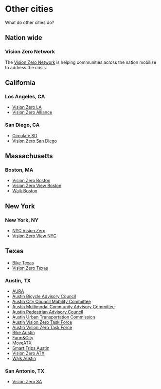 # Other cities

What do other cities do?

## Nation wide

### Vision Zero Network

The [Vision Zero Network] is helping communities across the nation mobilize to address the crisis.

## California

### Los Angeles, CA

- [Vision Zero LA]
- [Vision Zero Alliance]

### San Diego, CA

- [Circulate SD]
- [Vision Zero San Diego]

## Massachusetts

### Boston, MA

- [Vision Zero Boston]
- [Vision Zero View Boston]
- [Walk Boston]

## New York

### New York, NY

- [NYC Vision Zero]
- [Vision Zero View NYC]

## Texas

- [Bike Texas]
- [Vision Zero Texas]

### Austin, TX

- [AURA]
- [Austin Bicycle Advisory Council]
- [Austin City Council Mobility Committee]
- [Austin Multimodal Community Advisory Committee]
- [Austin Pedestrian Advisory Council]
- [Austin Urban Transportation Commission]
- [Austin Vision Zero Task Force]
- [Austin Vision Zero Task Force]
- [Bike Austin]
- [Farm&City]
- [MoveATX]
- [Smart Trips Austin]
- [Vision Zero ATX]
- [Walk Austin]

### San Antonio, TX

- [Vision Zero SA]

[//]: # (Nation wide)
[Vision Zero Network]: https://visionzeronetwork.org

[//]: # (California, Los Angeles)
[Vision Zero LA]: http://visionzero.lacity.org/
[Vision Zero Alliance]: http://www.visionzeroalliance.org/

[//]: # (California, San Diego)
[Circulate SD]: http://www.circulatesd.org/visionzerosd
[Vision Zero San Diego]: https://www.sandiego.gov/vision-zero

[//]: # (Massachusetts, Boston)
[Vision Zero Boston]: https://www.boston.gov/transportation/vision-zero
[Vision Zero View Boston]: http://app01.cityofboston.gov/visionzero/
[Walk Boston]: https://walkboston.org/

[//]: # (New York, New York City)
[NYC Vision Zero]: https://www1.nyc.gov/site/visionzero/index.page
[Vision Zero View NYC ]: http://www.nycvzv.info/

[//]: # (Texas)
[Bike Texas]: https://www.biketexas.org/
[Vision Zero Texas]: http://visionzerotexas.org/

[//]: # (Texas, Austin)
[AURA]: https://www.aura-atx.org/
[Austin Bicycle Advisory Council]: https://www.austintexas.gov/department/bicycle-advisory-council
[Austin City Council Mobility Committee]: https://www.austintexas.gov/department/mobility-committee
[Austin Multimodal Community Advisory Committee]: https://austintexas.gov/page/multimodal-community-advisory-committee
[Austin Pedestrian Advisory Council]: https://www.austintexas.gov/department/pedestrian-advisory-council
[Austin Urban Transportation Commission]: https://www.austintexas.gov/utc
[Austin Vision Zero Task Force]: https://www.austintexas.gov/visionzero
[Bike Austin]: https://bikeaustin.org/
[Farm&City]: http://www.farmandcity.org/
[MoveATX]: https://moveatx.org/
[Smart Trips Austin]: https://smarttripsaustin.org/
[Vision Zero ATX]: http://www.visionzeroatx.org
[Walk Austin]: http://www.walkaustintx.org/

[//]: # (Texas, San Antonio)
[Vision Zero SA]: https://www.visionzerosa.com/
